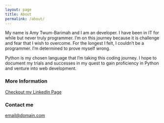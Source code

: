 ```yaml
---
layout: page
title: About
permalink: /about/
---
```

My name is Amy Twum-Barimah and I am  an developer. I have been in IT for while but never truly programmer. I’m on this journey because it is challenge and fear that I wish to overcome. For the longest I felt, I couldn’t be a programmer. I’m determined to prove myself wrong.

Python is my chosen language that I’m taking this coding journey. I hope to document my trials and successes in my quest to gain proficiency in Python and venture into web development.


### More Information

[Checkout my LinkedIn Page](www.linkedin.com/pub/amy-twum-barimah/31/a9/4b4/)


### Contact me

[email@domain.com](mailto:email@domain.com)
